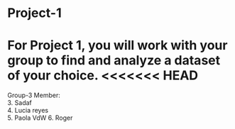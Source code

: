 # Project-1
For Project 1, you will work with your group to find and analyze a dataset of your choice.
<<<<<<< HEAD
=======

Group-3 Member: <br>
3. Sadaf <br>
4. Lucia reyes <br>
5. Paola VdW
6. Roger 
